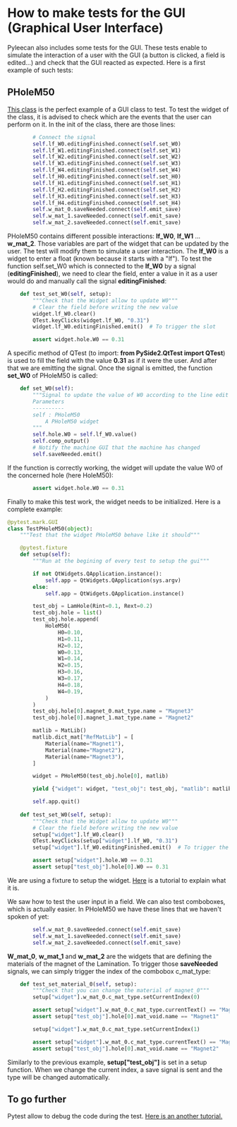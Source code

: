 # How to make tests for the GUI (Graphical User Interface)

Pyleecan also includes some tests for the GUI. These tests enable to simulate the interaction of a user with the GUI (a button is clicked, a field is edited...) and check that the GUI reacted as expected. Here is a first example of such tests:

## PHoleM50

[This class](https://github.com/Eomys/pyleecan/blob/master/pyleecan/GUI/Dialog/DMachineSetup/SMHoleMag/PHoleM50/PHoleM50.py) is the perfect example of a GUI class to test.
To test the widget of the class, it is advised to check which are the events that the user can perform on it. In the init of the class, there are those lines:

```py
        # Connect the signal
        self.lf_W0.editingFinished.connect(self.set_W0)
        self.lf_W1.editingFinished.connect(self.set_W1)
        self.lf_W2.editingFinished.connect(self.set_W2)
        self.lf_W3.editingFinished.connect(self.set_W3)
        self.lf_W4.editingFinished.connect(self.set_W4)
        self.lf_H0.editingFinished.connect(self.set_H0)
        self.lf_H1.editingFinished.connect(self.set_H1)
        self.lf_H2.editingFinished.connect(self.set_H2)
        self.lf_H3.editingFinished.connect(self.set_H3)
        self.lf_H4.editingFinished.connect(self.set_H4)
        self.w_mat_0.saveNeeded.connect(self.emit_save)
        self.w_mat_1.saveNeeded.connect(self.emit_save)
        self.w_mat_2.saveNeeded.connect(self.emit_save)
```

PHoleM50 contains different possible interactions: __lf_W0__, __lf_W1__ ... __w_mat_2__. Those variables are part of the widget that can be updated by the user. The test will modify them to simulate a user interaction. The __lf_W0__ is a widget to enter a float (known because it starts with a "lf"). To test the function self.set_W0 which is connected to the __lf_W0__ by a signal (__editingFinished__), we need to clear the field, enter a value in it as a user would do
and manually call the signal __editingFinished__:

```py
    def test_set_W0(self, setup):
        """Check that the Widget allow to update W0"""
        # Clear the field before writing the new value
        widget.lf_W0.clear()
        QTest.keyClicks(widget.lf_W0, "0.31")
        widget.lf_W0.editingFinished.emit()  # To trigger the slot

        assert widget.hole.W0 == 0.31
```

A specific method of QTest (to import: __from PySide2.QtTest import QTest__) is used to fill the field with the value __0.31__ as if it were the user.
And after that we are emitting the signal. Once the signal is emitted, the function __set_W0__ of PHoleM50 is called:

```py
    def set_W0(self):
        """Signal to update the value of W0 according to the line edit
        Parameters
        ----------
        self : PHoleM50
            A PHoleM50 widget
        """
        self.hole.W0 = self.lf_W0.value()
        self.comp_output()
        # Notify the machine GUI that the machine has changed
        self.saveNeeded.emit()
```

If the function is correctly working, the widget will update the value W0 of the concerned hole (here HoleM50):

```py
        assert widget.hole.W0 == 0.31
```

Finally to make this test work, the widget needs to be initialized. Here is a complete example: 

```py
@pytest.mark.GUI
class TestPHoleM50(object):
    """Test that the widget PHoleM50 behave like it should"""

    @pytest.fixture
    def setup(self):
        """Run at the begining of every test to setup the gui"""

        if not QtWidgets.QApplication.instance():
            self.app = QtWidgets.QApplication(sys.argv)
        else:
            self.app = QtWidgets.QApplication.instance()

        test_obj = LamHole(Rint=0.1, Rext=0.2)
        test_obj.hole = list()
        test_obj.hole.append(
            HoleM50(
                H0=0.10,
                H1=0.11,
                H2=0.12,
                W0=0.13,
                W1=0.14,
                W2=0.15,
                H3=0.16,
                W3=0.17,
                H4=0.18,
                W4=0.19,
            )
        )
        test_obj.hole[0].magnet_0.mat_type.name = "Magnet3"
        test_obj.hole[0].magnet_1.mat_type.name = "Magnet2"

        matlib = MatLib()
        matlib.dict_mat["RefMatLib"] = [
            Material(name="Magnet1"),
            Material(name="Magnet2"),
            Material(name="Magnet3"),
        ]

        widget = PHoleM50(test_obj.hole[0], matlib)

        yield {"widget": widget, "test_obj": test_obj, "matlib": matlib}

        self.app.quit()
     
    def test_set_W0(self, setup):
        """Check that the Widget allow to update W0"""
        # Clear the field before writing the new value
        setup["widget"].lf_W0.clear()
        QTest.keyClicks(setup["widget"].lf_W0, "0.31")
        setup["widget"].lf_W0.editingFinished.emit()  # To trigger the slot

        assert setup["widget"].hole.W0 == 0.31
        assert setup["test_obj"].hole[0].W0 == 0.31
```

We are using a fixture to setup the widget. [Here](make.setup.function.md)
is a tutorial to explain what it is.

We saw how to test the user input in a field. We can also test comboboxes, which is actually easier. In PHoleM50 we have these lines that we haven't spoken of yet:

```py
        self.w_mat_0.saveNeeded.connect(self.emit_save)
        self.w_mat_1.saveNeeded.connect(self.emit_save)
        self.w_mat_2.saveNeeded.connect(self.emit_save)
```

__W_mat_0__, __w_mat_1__ and __w_mat_2__ are the widgets that are defining the materials of the magnet of the Lamination. To trigger those __saveNeeded__ signals,
we can simply trigger the index of the combobox c_mat_type: 

```py
    def test_set_material_0(self, setup):
        """Check that you can change the material of magnet_0"""
        setup["widget"].w_mat_0.c_mat_type.setCurrentIndex(0)

        assert setup["widget"].w_mat_0.c_mat_type.currentText() == "Magnet1"
        assert setup["test_obj"].hole[0].mat_void.name == "Magnet1"

        setup["widget"].w_mat_0.c_mat_type.setCurrentIndex(1)

        assert setup["widget"].w_mat_0.c_mat_type.currentText() == "Magnet2"
        assert setup["test_obj"].hole[0].mat_void.name == "Magnet2"
```

Similarly to the previous example, __setup["test_obj"]__ is set in a setup function. When we change the current index, a save signal is sent and the type will be changed automatically.

## To go further

Pytest allow to debug the code during the test. [Here is an another tutorial.](how.to.debug.with.pytest.md)
